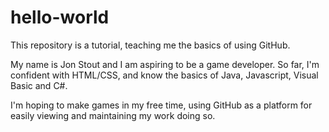 # hello-world

This repository is a tutorial, teaching me the basics of using GitHub.

My name is Jon Stout and I am aspiring to be a game developer. So far, I'm confident with HTML/CSS, and know the basics of Java, Javascript, Visual Basic and C#.

I'm hoping to make games in my free time, using GitHub as a platform for easily viewing and maintaining my work doing so.
